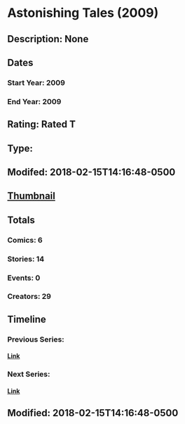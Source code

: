 # Astonishing Tales (2009)
## Description: None
## Dates
### Start Year: 2009
### End Year: 2009
## Rating: Rated T
## Type: 
## Modifed: 2018-02-15T14:16:48-0500
## [Thumbnail](http://i.annihil.us/u/prod/marvel/i/mg/3/80/5a85dc7085126.jpg)
## Totals
### Comics: 6
### Stories: 14
### Events: 0
### Creators: 29
## Timeline
### Previous Series: 
#### [Link]()
### Next Series: 
#### [Link]()
## Modified: 2018-02-15T14:16:48-0500